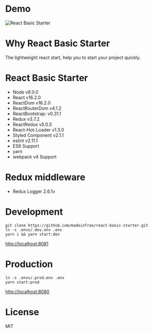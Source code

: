 # Demo

![React Basic Starter](http://i.imgur.com/Gu7lMLU.png)

# Why React Basic Starter

The lightweight react start, help you to start your project quickly.

# React Basic Starter

* Node v9.0.0
* React v16.2.0
* ReactDom v16.2.0
* ReactRouterDom v4.1.2
* ReactBootstrap: v0.31.1
* Redux v3.7.2
* ReactRedux v5.0.5
* React-Hot-Loader v1.3.0
* Styled Component v2.1.1
* eslint v2.11.1
* ES6 Support
* yarn
* webpack v4 Support

# Redux middleware

* Redux Logger 2.6.1v

# Development

```
git clone https://github.com/madeinfree/react-basic-starter.git
ln -s .envs/.dev.env .env
yarn i && yarn start:dev
```

[http://localhost:8081](http://localhost:8081)

# Production

```
ln -s .envs/.prod.env .env
yarn start:prod
```

[http://localhost:8080](http://localhost:8080)

# License

MIT
